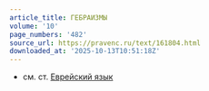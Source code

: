 ```yaml
---
article_title: ГЕБРАИЗМЫ
volume: '10'
page_numbers: '482'
source_url: https://pravenc.ru/text/161804.html
downloaded_at: '2025-10-13T10:51:18Z'
---
```


- см. ст. [Еврейский язык](<https://pravenc.ru/text/Еврейский язык.html>)
